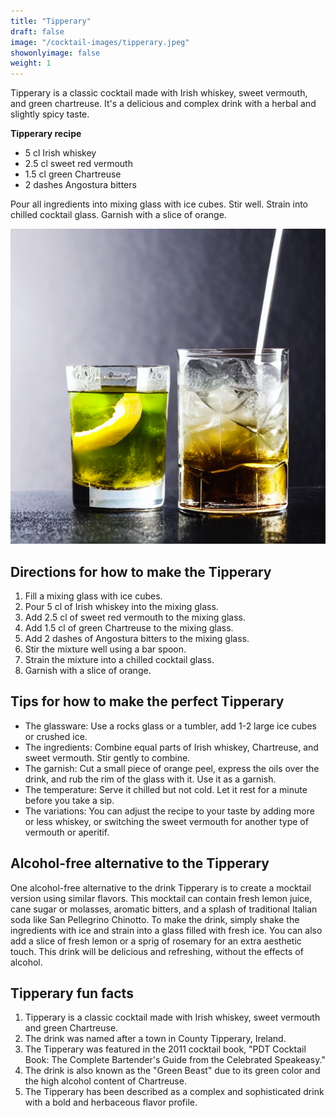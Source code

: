 ```yaml
---
title: "Tipperary"
draft: false
image: "/cocktail-images/tipperary.jpeg"
showonlyimage: false
weight: 1
---
```


Tipperary is a classic cocktail made with Irish whiskey, sweet vermouth, and green chartreuse. It's a delicious and complex drink with a herbal and slightly spicy taste.

<!--more-->

**Tipperary recipe**

- 5 cl Irish whiskey
- 2.5 cl sweet red vermouth
- 1.5 cl green Chartreuse
- 2 dashes Angostura bitters


Pour all ingredients into mixing glass with ice cubes. Stir well. Strain into chilled cocktail glass. Garnish with a slice of orange.

![](/cocktail-images/tipperary.jpeg)


## Directions for how to make the Tipperary

1. Fill a mixing glass with ice cubes.
2. Pour 5 cl of Irish whiskey into the mixing glass.
3. Add 2.5 cl of sweet red vermouth to the mixing glass.
4. Add 1.5 cl of green Chartreuse to the mixing glass.
5. Add 2 dashes of Angostura bitters to the mixing glass.
6. Stir the mixture well using a bar spoon.
7. Strain the mixture into a chilled cocktail glass.
8. Garnish with a slice of orange.

## Tips for how to make the perfect Tipperary

- The glassware: Use a rocks glass or a tumbler, add 1-2 large ice cubes or crushed ice.
- The ingredients: Combine equal parts of Irish whiskey, Chartreuse, and sweet vermouth. Stir gently to combine.
- The garnish: Cut a small piece of orange peel, express the oils over the drink, and rub the rim of the glass with it. Use it as a garnish.
- The temperature: Serve it chilled but not cold. Let it rest for a minute before you take a sip.
- The variations: You can adjust the recipe to your taste by adding more or less whiskey, or switching the sweet vermouth for another type of vermouth or aperitif.

## Alcohol-free alternative to the Tipperary

One alcohol-free alternative to the drink Tipperary is to create a mocktail version using similar flavors. This mocktail can contain fresh lemon juice, cane sugar or molasses, aromatic bitters, and a splash of traditional Italian soda like San Pellegrino Chinotto. To make the drink, simply shake the ingredients with ice and strain into a glass filled with fresh ice. You can also add a slice of fresh lemon or a sprig of rosemary for an extra aesthetic touch. This drink will be delicious and refreshing, without the effects of alcohol.

## Tipperary fun facts

1. Tipperary is a classic cocktail made with Irish whiskey, sweet vermouth and green Chartreuse.
2. The drink was named after a town in County Tipperary, Ireland.
3. The Tipperary was featured in the 2011 cocktail book, "PDT Cocktail Book: The Complete Bartender's Guide from the Celebrated Speakeasy."
4. The drink is also known as the "Green Beast" due to its green color and the high alcohol content of Chartreuse.
5. The Tipperary has been described as a complex and sophisticated drink with a bold and herbaceous flavor profile.
